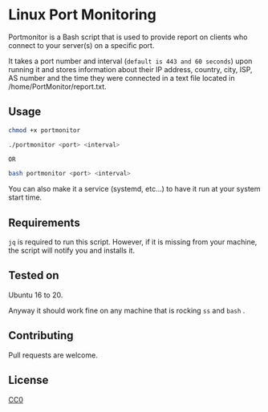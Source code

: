 # Linux Port Monitoring

Portmonitor is a Bash script that is used to provide report on clients who connect to your server(s) on a specific port.

It takes a port number and interval (```default is 443 and 60 seconds```) upon running it and stores information about their IP address, country, city, ISP, AS number and the time they were connected in a text file located in /home/PortMonitor/report.txt.


## Usage

```bash
chmod +x portmonitor

./portmonitor <port> <interval>

OR

bash portmonitor <port> <interval>
```
You can also make it a service (systemd, etc...) to have it run at your system start time.

## Requirements
```jq``` is required to run this script. However, if it is missing from your machine, the script will notify you and installs it.

## Tested on
Ubuntu 16 to 20.

Anyway it should work fine on any machine that is rocking ```ss``` and ```bash``` .

## Contributing
Pull requests are welcome.


## License
[CC0](https://creativecommons.org/licenses/by/3.0/)